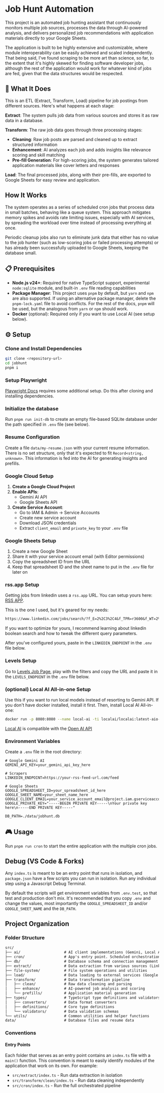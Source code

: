 # Job Hunt Automation

This project is an automated job hunting assistant that continuously monitors multiple job sources, processes the data through AI-powered analysis, and delivers personalized job recommendations with application materials directly to your Google Sheets.

The application is built to be highly extensive and customizable, where module interoperability can be easily achieved and scaled independently. That being said, I've found scraping to be more art than science, so far, to the extent that it's highly skewed for finding software developer jobs, although the rest of the application would work for whatever kind of jobs are fed, given that the data structures would be respected.

## 🎯 What It Does

This is an ETL (Extract, Transform, Load) pipeline for job postings from different sources. Here's what happens at each stage:

**Extract**: The system pulls job data from various sources and stores it as raw data in a database.

**Transform**: The raw job data goes through three processing stages:

- **Cleaning**: Raw job posts are parsed and cleaned up to extract structured information
- **Enhancement**: AI analyzes each job and adds insights like relevance scoring and skill matching
- **Pre-fill Generation**: For high-scoring jobs, the system generates tailored application materials like cover letters and responses

**Load**: The final processed jobs, along with their pre-fills, are exported to Google Sheets for easy review and application.

## How It Works

The system operates as a series of scheduled cron jobs that process data in small batches, behaving like a queue system. This approach mitigates memory spikes and avoids rate limiting issues, especially with AI services, by spreading the workload over time instead of processing everything at once.

Periodic cleanup jobs also run to eliminate junk data that either has no value to the job hunter (such as low-scoring jobs or failed processing attempts) or has already been successfully uploaded to Google Sheets, keeping the database small.

## 📋 Prerequisites

- **Node.js v24+**: Required for native TypeScript support, experimental `node:sqlite` module, and built-in `.env` file reading capabilities
- **Package Manager**: This project uses `pnpm` by default, but `yarn` and `npm` are also supported. If using an alternative package manager, delete the `pnpm-lock.yaml` file to avoid conflicts. For the rest of the docs, `pnpm` will be used, but the analogous from `yarn` or `npm` should work.
- **Docker** (optional): Required only if you want to use Local AI (see setup below).

## ⚙️ Setup

### Clone and Install Dependencies

```bash
git clone <repository-url>
cd jobhunt
pnpm i
```

### Setup Playwright

[Playwright Docs](https://playwright.dev/docs/intro#using-npm-yarn-or-pnpm) requires some additional setup. Do this after cloning and installing dependencies.

### Initialize the database

Run `pnpm run init-db` to create an empty file-based SQLite database under the path specified in `.env` file (see below).

### Resume Configuration

Create a file `data/my-resume.json` with your current resume information. There is no set structure, only that it's expected to fit `Record<string, unknown>`. This information is fed into the AI for generating insights and prefills.

### Google Cloud Setup

1. **Create a Google Cloud Project**
2. **Enable APIs**:
   - Gemini AI API
   - Google Sheets API
3. **Create Service Account**:
   - Go to IAM & Admin → Service Accounts
   - Create new service account
   - Download JSON credentials
   - Extract `client_email` and `private_key` to your `.env` file

### Google Sheets Setup

1. Create a new Google Sheet
2. Share it with your service account email (with Editor permissions)
3. Copy the spreadsheet ID from the URL
4. Keep that spreadsheet ID and the sheet name to put in the `.env` file for later on

### rss.app Setup

Getting jobs from linkedin uses a `rss.app` URL. You can setup yours here: [RSS APP](https://rss.app/new-rss-feed/linkedin).

This is the one I used, but it's geared for my needs:

```txt
https://www.linkedin.com/jobs/search/?f_E=2%2C3%2C4&f_TPR=r3600&f_WT=2%2C3&geoId=90009553&keywords=(%22full%20stack%22%20OR%20%22full-stack%22%20OR%20%22fullstack%22%20OR%20%22software%20engineer%22%20OR%20%22backend%22%20OR%20%22frontend%22)%20AND%20(React%20OR%20%22Next.js%22%20OR%20Node%20OR%20Vue%20OR%20Golang%20OR%20GO%20OR%20%22C%23%22%20OR%20%22C%20Sharp%22%20OR%20%22SQL%22%20OR%20Express%20OR%20Postgres%20OR%20Postgresql%20OR%20GraphQL)&origin=JOB_SEARCH_PAGE_SEARCH_BUTTON&refresh=true&sortBy=R&spellCorrectionEnabled=true
```

If you want to optimize for yours, I recommend learning about linkedin boolean search and how to tweak the different query parameters.

After you've configured yours, paste in the `LINKEDIN_ENDPOINT` in the `.env` file below.

### Levels Setup

Go to [Levels Job Page](https://www.levels.fyi/jobs), play with the filters and copy the URL and paste it in the `LEVELS_ENDPOINT` in the `.env` file below.

### (optional) Local AI All-in-one Setup

Use this if you want to run local models instead of resorting to Gemini API. If you don't have
docker installed, install it first. Then, install Local AI All-in-one:

```sh
docker run -p 8080:8080 --name local-ai -ti localai/localai:latest-aio-cpu
```

[Local AI](https://localai.io/basics/try/) is compatible with the
[Open AI API](https://platform.openai.com/docs/api-reference/introduction)

### Environment Variables

Create a `.env` file in the root directory:

```env
# Google Gemini AI
GEMINI_API_KEY=your_gemini_api_key_here

# Scrapers
LINKEDIN_ENDPOINT=https://your-rss-feed-url.com/feed

# Google Sheets
GOOGLE_SPREADSHEET_ID=your_spreadsheet_id_here
GOOGLE_SHEET_NAME=your_sheet_name_here
GOOGLE_CLIENT_EMAIL=your_service_account_email@project.iam.gserviceaccount.com
GOOGLE_PRIVATE_KEY="-----BEGIN PRIVATE KEY-----\nYour private key here\n-----END PRIVATE KEY-----"

DB_PATH=./data/jobhunt.db
```

## 🎮 Usage

Run `pnpm run cron` to start the entire application with the multiple cron jobs.

## Debug (VS Code & Forks)

Any `index.ts` is meant to be an entry point that runs in isolation, and `package.json` have a few scripts you can run in isolation. Run any individual step using a Javascript Debug Terminal.

By default the scripts will get environment variables from `.env.test`, so that test and production don't mix. It's recommended that you copy `.env` and change the values, most importantly the `GOOGLE_SPREADSHEET_ID` and/or `GOOGLE_SHEET_NAME` and the `DB_PATH`.

## Project Organization

### Folder Structure

```txt
src/
├── ai/                    # AI client implementations (Gemini, Local AI)
├── cron/                  # App's entry point. Scheduled orchestration and cron management
├── db/                    # Database schema and connection management
├── extract/               # Data extraction from various sources (Linkedin, Levels, etc.)
├── file-system/           # File system operations and utilities
├── load/                  # Data loading to external services (Google Sheets)
├── transform/             # Data transformation pipeline
│   ├── clean/             # Raw data cleaning and parsing
│   ├── enhance/           # AI-powered job analysis and scoring
│   └── prefills/          # Application material generation
├── types/                 # TypeScript type definitions and validators
│   ├── converters/        # Data format converters
│   ├── definitions/       # Core type definitions
│   └── validators/        # Data validation schemas
└── utils/                 # Common utilities and helper functions
data/                      # Database files and resume data
```

### Conventions

#### Entry Points

Each folder that serves as an entry point contains an `index.ts` file with a `main()` function. This convention is meant to easily identify modules of the application that work on its own. For example:

- `src/extract/index.ts` - Run data extraction in isolation
- `src/transform/clean/index.ts` - Run data cleaning independently
- `src/cron/index.ts` - Run the full orchestrated pipeline
